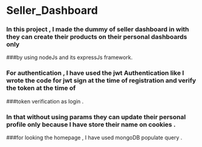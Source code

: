 # Seller_Dashboard

### In this project , I made the dummy of seller dashboard in with they can create their products on their personal dashboards only 
###by using nodeJs and its expressJs framework.

### For authentication , I have used the jwt Authentication like I wrote the code for jwt sign at the time of registration and verify the token at the time of 
###token verification as login .

### In that without using params they can update their personal profile only because I have store their name on cookies .

###for looking the homepage , I have used mongoDB populate query .

